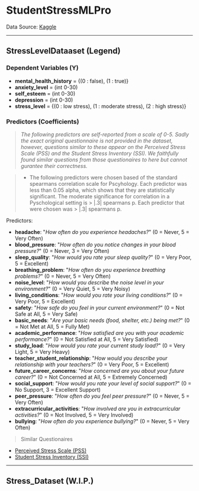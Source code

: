 # StudentStressMLPro

Data Source: [Kaggle](https://www.kaggle.com/datasets/mdsultanulislamovi/student-stress-monitoring-datasets?resource=download&SSORegistrationToken=CfDJ8BfigAjZUoJHuOjXpienVtDbGExeMzM5KlyH9fiZoi8LRsQEEePfUw8yadlGTGQwleoOxpJ27NNVLIWhxS2zBa4TFz01S1QcMkIhK9Uujcu4CR7MDdsH9jkem9jlzBfufOqe7lDX-sgBBh9dk5vDVfgEYvfCrR_KeZQC2iUsMQgJccih-EX1eiWzSxeFZgqjxsjB2QRpHSDnVdQZss7dVDAHH2gjc5hQLumoGuAke4sTYBoHwNcUAIQRyKJOAG_T9crxArU7c5Gh8i7Y7cU_-2Y-hlZn13WyaHKjtgYDjSZ6uJoi-WOapITklkyvoWhvZ_Qx5hb57zb8eTCzarmtrgcnNFyV&DisplayName=Noael%20Jabrael)

---
## StressLevelDataaset (Legend)
### Dependent Variables (Y)
- **mental_health_history** = {(0 : false), (1 : true)}
- **anxiety_level** = (int 0-30)
- **self_esteem** = (int 0-30)
- **depression** = (int 0-30)
- **stress_level** = {(0 : low stress), (1 : moderate stress), (2 : high stress)}
### Predictors (Coefficients)
> *The following predictors are self-reported from a scale of 0-5. Sadly the exact original questionnaire is not provided in the dataset, however, questions similar to these appear on the Perceived Stress Scale (PSS) and the Student Stress Inventory (SSI). We faithfully found similar questions from those questionaires to here but cannot gurantee their correctness.*

> * The following predictors were chosen based of the standard spearmans correlation scale for Pscyhology. Each predictor was less than 0.05 alpha, which shows that they are statistically significant. The moderate significance for correlation in a Pyschological setting is > |.3| spearmans p. Each predictor that were chosen was > |.3| spearmans p.
 
 Predictors:

- **headache**: "*How often do you experience headaches?*" (0 = Never, 5 = Very Often)
- **blood_pressure**: "*How often do you notice changes in your blood pressure?*" (0 = Never, 3 = Very Often)
- **sleep_quality**: "*How would you rate your sleep quality?*" (0 = Very Poor, 5 = Excellent)
- **breathing_problem**: "*How often do you experience breathing problems?*" (0 = Never, 5 = Very Often)
- **noise_level**: "*How would you describe the noise level in your environment?*" (0 = Very Quiet, 5 = Very Noisy)
- **living_conditions**: "*How would you rate your living conditions?*" (0 = Very Poor, 5 = Excellent)
- **safety**: "*How safe do you feel in your current environment?*" (0 = Not Safe at All, 5 = Very Safe)
- **basic_needs**: "*Are your basic needs (food, shelter, etc.) being met?*" (0 = Not Met at All, 5 = Fully Met)
- **academic_performance**: "*How satisfied are you with your academic performance?*" (0 = Not Satisfied at All, 5 = Very Satisfied)
- **study_load**: "*How would you rate your current study load?*" (0 = Very Light, 5 = Very Heavy)
- **teacher_student_relationship**: "*How would you describe your relationship with your teachers?*" (0 = Very Poor, 5 = Excellent)
- **future_career_concerns**: "*How concerned are you about your future career?*" (0 = Not Concerned at All, 5 = Extremely Concerned)
- **social_support**: "*How would you rate your level of social support?*" (0 = No Support, 3 = Excellent Support)
- **peer_pressure**: "*How often do you feel peer pressure?*" (0 = Never, 5 = Very Often)
- **extracurricular_activities**: "*How involved are you in extracurricular activities?*" (0 = Not Involved, 5 = Very Involved)
- **bullying**: "*How often do you experience bullying?*" (0 = Never, 5 = Very Often)

> Similar Questionaires
- [Perceived Stress Scale (PSS)](https://www.mindgarden.com/132-perceived-stress-scale)
- [Student Stress Inventory (SSI)](https://www.researchgate.net/publication/340251765_Student_Stress_Inventory_SSI)

---

## Stress_Dataset (W.I.P.)